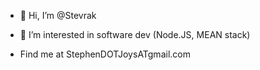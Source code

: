 - 👋 Hi, I’m @Stevrak
- 👀 I’m interested in software dev (Node.JS, MEAN stack)

- Find me at StephenDOTJoysATgmail.com
<!---
Stevrak/Stevrak is a ✨ special ✨ repository because its `README.md` (this file) appears on your GitHub profile.
You can click the Preview link to take a look at your changes.
--->
